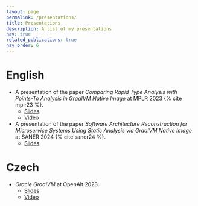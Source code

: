 ```yaml
---
layout: page
permalink: /presentations/
title: Presentations
description: A list of my presentations
nav: true
related_publications: true
nav_order: 6
---
```


# English
- A presentation of the paper *Comparing Rapid Type Analysis with Points-To Analysis in GraalVM Native Image* at MPLR 2023 {% cite mplr23 %}.
    - [Slides](https://d-kozak.github.io/assets/pdf/slides/mplr23.pdf)
    - [Video](https://youtu.be/yJierMrYF3s?si=6H1eivF97loNt4FD)
- A presentation of the paper *Software Architecture Reconstruction for Microservice Systems Using Static Analysis via GraalVM Native Image* at SANER 2024 {% cite saner24 %}.
    - [Slides](https://d-kozak.github.io/assets/pdf/slides/saner24.pdf)

# Czech
- *Oracle GraalVM* at OpenAlt 2023.
    - [Slides](https://d-kozak.github.io/assets/pdf/slides/openalt23.pdf)
    - [Video](https://youtu.be/tL-1zF87bhQ?si=gPsZd0EKrtSFS72P)

